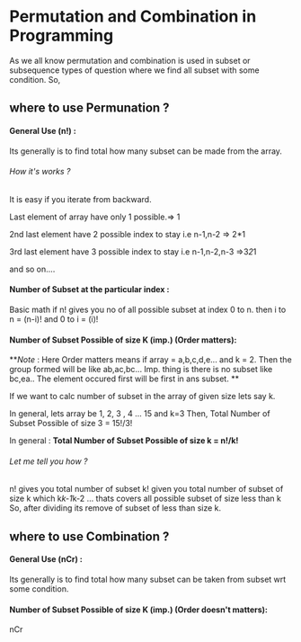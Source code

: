 # Permutation and Combination in Programming

As we all know permutation and combination is used in subset or subsequence types of question where we find all subset with some condition.
So,
## where to use Permunation ?
#### General Use (n!) : 
  Its generally is to find total how many subset can be made from the array.
###### How it's works ? 
  It is easy if you iterate from backward.
  
  Last element of array have only 1 possible.=> 1
  
  2nd last element have 2 possible index to stay i.e n-1,n-2 => 2*1
  
  3rd last element have 3 possible index to stay i.e n-1,n-2,n-3 =>3*2*1 
  
and so on....


#### Number of Subset at the particular index : 
  Basic math if n! gives you no of all possible subset at index 0 to n.
  then i to n = (n-i)! 
  and 0 to i = (i)!
  
#### Number of Subset Possible of size K (imp.) (Order matters):

**_Note_ : Here Order matters means if array = a,b,c,d,e... and k = 2. Then the group formed will be like ab,ac,bc... 
Imp. thing is there is no subset like bc,ea.. The element occured first will be first in ans subset. 
**


If we want to calc number of subset in the array of given size lets say k.
  
In general, lets array be 1, 2, 3 , 4 ... 15 and k=3 Then,
Total Number of Subset Possible of size 3 = 15!/3!

In general :
**Total Number of Subset Possible of size k = n!/k!**
###### Let me tell you how ?
n! gives you total number of subset
k! given you total number of subset of size k which k*k-1*k-2 ... thats covers all possible subset of size less than k
So, after dividing its remove of subset of less than size k.


## where to use Combination ?
#### General Use (nCr) : 
  Its generally is to find total how many subset can be taken from subset wrt some condition.

#### Number of Subset Possible of size K (imp.) (Order doesn't matters): 
nCr
  

